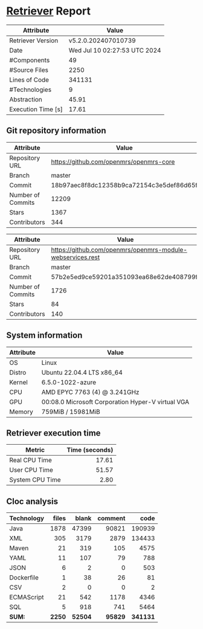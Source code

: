 # [Retriever](https://github.com/PalladioSimulator/Palladio-ReverseEngineering-Retriever) Report
| Attribute          | Value |
| ------------------ | ----- |
| Retriever Version  | v5.2.0.202407010739 |
| Date               | Wed Jul 10 02:27:53 UTC 2024 |
| #Components        | 49 |
| #Source Files      | 2250 |
| Lines of Code      | 341131 |
| #Technologies      | 9 |
| Abstraction        | 45.91 |
| Execution Time [s] | 17.61 |

## Git repository information
|      Attribute    | Value |
| ----------------- | ----- |
| Repository URL    | https://github.com/openmrs/openmrs-core |
| Branch            | master |
| Commit            | 18b97aec8f8dc12358b9ca72154c3e5def86d65f |
| Number of Commits | 12209 |
| Stars             | 1367 |
| Contributors      | 344 |

|      Attribute    | Value |
| ----------------- | ----- |
| Repository URL    | https://github.com/openmrs/openmrs-module-webservices.rest |
| Branch            | master |
| Commit            | 57b2e5ed9ce59201a351093ea68e62de408799ff |
| Number of Commits | 1726 |
| Stars             | 84 |
| Contributors      | 140 |


## System information
| Attribute | Value |
| --------- | ----- |
| OS | Linux  |
| Distro | Ubuntu 22.04.4 LTS x86_64  |
| Kernel | 6.5.0-1022-azure  |
| CPU | AMD EPYC 7763 (4) @ 3.241GHz  |
| GPU | 00:08.0 Microsoft Corporation Hyper-V virtual VGA  |
| Memory | 759MiB / 15981MiB  |

## Retriever execution time
| Metric | Time (seconds) |
| --- | ---: |
| Real CPU Time | 17.61 |
| User CPU Time | 51.57 |
| System CPU Time | 2.80 |
<!--
Explainations:
- __Real CPU Time__: actual time the command has run (can be less than total time spent in user and system mode for multi-threaded processes)
- __User CPU Time__: time the command has spent running in user mode
- __System CPU Time__: time the command has spent running in system or kernel mode
-->

## Cloc analysis

<!-- github.com/AlDanial/cloc v 1.90  T=9.48 s (246.3 files/s, 52635.0 lines/s) -->

|Technology|files|blank|comment|code|
|:-------|-------:|-------:|-------:|-------:|
|Java|1878|47399|90821|190939|
|XML|305|3179|2879|134433|
|Maven|21|319|105|4575|
|YAML|11|107|79|788|
|JSON|6|2|0|503|
|Dockerfile|1|38|26|81|
|CSV|2|0|0|2|
|ECMAScript|21|542|1178|4346|
|SQL|5|918|741|5464|
|**SUM:**|**2250**|**52504**|**95829**|**341131**|
